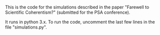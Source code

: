 This is the code for the simulations described in the paper "Farewell to Scientific Coherentism?" (submitted for the PSA conference).

It runs in python 3.x. To run the code, uncomment the last few lines in the file "simulations.py".
